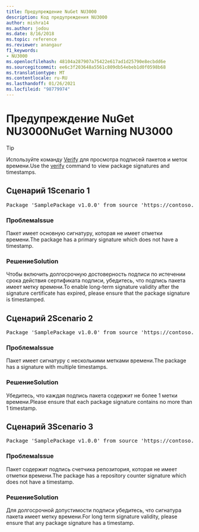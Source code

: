 ```yaml
---
title: Предупреждение NuGet NU3000
description: Код предупреждения NU3000
author: mishra14
ms.author: jodou
ms.date: 8/16/2018
ms.topic: reference
ms.reviewer: anangaur
f1_keywords:
- NU3000
ms.openlocfilehash: 48104a287907a75422e617ad1d25790e8ecbdd6e
ms.sourcegitcommit: ee6c3f203648a5561c809db54ebeb1d0f0598b68
ms.translationtype: MT
ms.contentlocale: ru-RU
ms.lasthandoff: 01/26/2021
ms.locfileid: "98779974"
---
```

# <a name="nuget-warning-nu3000"></a><span data-ttu-id="e9250-103">Предупреждение NuGet NU3000</span><span class="sxs-lookup"><span data-stu-id="e9250-103">NuGet Warning NU3000</span></span>

> [!Tip]
> <span data-ttu-id="e9250-104">Используйте команду [Verify](../cli-reference/cli-ref-verify.md) для просмотра подписей пакетов и меток времени.</span><span class="sxs-lookup"><span data-stu-id="e9250-104">Use the [verify](../cli-reference/cli-ref-verify.md) command to view package signatures and timestamps.</span></span>

## <a name="scenario-1"></a><span data-ttu-id="e9250-105">Сценарий 1</span><span class="sxs-lookup"><span data-stu-id="e9250-105">Scenario 1</span></span>

<pre>Package 'SamplePackage v1.0.0' from source 'https://contoso.com/index.json': The primary signature does not have a timestamp.</pre>

### <a name="issue"></a><span data-ttu-id="e9250-106">Проблема</span><span class="sxs-lookup"><span data-stu-id="e9250-106">Issue</span></span>

<span data-ttu-id="e9250-107">Пакет имеет основную сигнатуру, которая не имеет отметки времени.</span><span class="sxs-lookup"><span data-stu-id="e9250-107">The package has a primary signature which does not have a timestamp.</span></span>


### <a name="solution"></a><span data-ttu-id="e9250-108">Решение</span><span class="sxs-lookup"><span data-stu-id="e9250-108">Solution</span></span>

<span data-ttu-id="e9250-109">Чтобы включить долгосрочную достоверность подписи по истечении срока действия сертификата подписи, убедитесь, что подпись пакета имеет метку времени.</span><span class="sxs-lookup"><span data-stu-id="e9250-109">To enable long-term signature validity after the signature certificate has expired, please ensure that the package signature is timestamped.</span></span>



## <a name="scenario-2"></a><span data-ttu-id="e9250-110">Сценарий 2</span><span class="sxs-lookup"><span data-stu-id="e9250-110">Scenario 2</span></span>

<pre>Package 'SamplePackage v1.0.0' from source 'https://contoso.com/index.json': Multiple timestamps are not accepted.</pre>

### <a name="issue"></a><span data-ttu-id="e9250-111">Проблема</span><span class="sxs-lookup"><span data-stu-id="e9250-111">Issue</span></span>

<span data-ttu-id="e9250-112">Пакет имеет сигнатуру с несколькими метками времени.</span><span class="sxs-lookup"><span data-stu-id="e9250-112">The package has a signature with multiple timestamps.</span></span>


### <a name="solution"></a><span data-ttu-id="e9250-113">Решение</span><span class="sxs-lookup"><span data-stu-id="e9250-113">Solution</span></span>

<span data-ttu-id="e9250-114">Убедитесь, что каждая подпись пакета содержит не более 1 метки времени.</span><span class="sxs-lookup"><span data-stu-id="e9250-114">Please ensure that each package signature contains no more than 1 timestamp.</span></span>



## <a name="scenario-3"></a><span data-ttu-id="e9250-115">Сценарий 3</span><span class="sxs-lookup"><span data-stu-id="e9250-115">Scenario 3</span></span>

<pre>Package 'SamplePackage v1.0.0' from source 'https://contoso.com/index.json': The repository countersignature does not have a timestamp.</pre>

### <a name="issue"></a><span data-ttu-id="e9250-116">Проблема</span><span class="sxs-lookup"><span data-stu-id="e9250-116">Issue</span></span>

<span data-ttu-id="e9250-117">Пакет содержит подпись счетчика репозитория, которая не имеет отметки времени.</span><span class="sxs-lookup"><span data-stu-id="e9250-117">The package has a repository counter signature which does not have a timestamp.</span></span>


### <a name="solution"></a><span data-ttu-id="e9250-118">Решение</span><span class="sxs-lookup"><span data-stu-id="e9250-118">Solution</span></span>

<span data-ttu-id="e9250-119">Для долгосрочной допустимости подписи убедитесь, что сигнатура пакета имеет метку времени.</span><span class="sxs-lookup"><span data-stu-id="e9250-119">For long term signature validity, please ensure that any package signature has a timestamp.</span></span>


